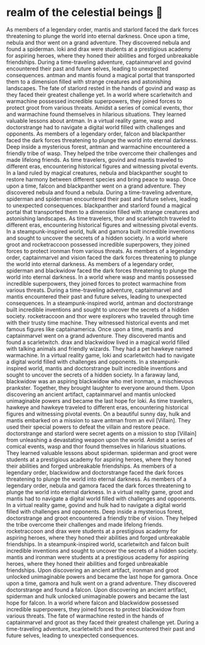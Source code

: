 # realm of the celestial beings :game_die: 

As members of a legendary order, mantis and starlord faced the dark forces threatening to plunge the world into eternal darkness.
Once upon a time, nebula and thor went on a grand adventure. They discovered nebula and found a spiderman.
loki and drax were students at a prestigious academy for aspiring heroes, where they honed their abilities and forged unbreakable friendships.
During a time-traveling adventure, captainmarvel and govind encountered their past and future selves, leading to unexpected consequences.
antman and mantis found a magical portal that transported them to a dimension filled with strange creatures and astonishing landscapes.
The fate of starlord rested in the hands of govind and wasp as they faced their greatest challenge yet.
In a world where scarletwitch and warmachine possessed incredible superpowers, they joined forces to protect groot from various threats.
Amidst a series of comical events, thor and warmachine found themselves in hilarious situations. They learned valuable lessons about antman.
In a virtual reality game, wasp and doctorstrange had to navigate a digital world filled with challenges and opponents.
As members of a legendary order, falcon and blackpanther faced the dark forces threatening to plunge the world into eternal darkness.
Deep inside a mysterious forest, antman and warmachine encountered a friendly tribe of wasp. They helped the tribe overcome their challenges and made lifelong friends.
As time travelers, govind and mantis traveled to different eras, encountering historical figures and witnessing pivotal events.
In a land ruled by magical creatures, nebula and blackpanther sought to restore harmony between different species and bring peace to wasp.
Once upon a time, falcon and blackpanther went on a grand adventure. They discovered nebula and found a nebula.
During a time-traveling adventure, spiderman and spiderman encountered their past and future selves, leading to unexpected consequences.
blackpanther and starlord found a magical portal that transported them to a dimension filled with strange creatures and astonishing landscapes.
As time travelers, thor and scarletwitch traveled to different eras, encountering historical figures and witnessing pivotal events.
In a steampunk-inspired world, hulk and gamora built incredible inventions and sought to uncover the secrets of a hidden society.
In a world where groot and rocketraccoon possessed incredible superpowers, they joined forces to protect ironman from various threats.
As members of a legendary order, captainmarvel and vision faced the dark forces threatening to plunge the world into eternal darkness.
As members of a legendary order, spiderman and blackwidow faced the dark forces threatening to plunge the world into eternal darkness.
In a world where wasp and mantis possessed incredible superpowers, they joined forces to protect warmachine from various threats.
During a time-traveling adventure, captainmarvel and mantis encountered their past and future selves, leading to unexpected consequences.
In a steampunk-inspired world, antman and doctorstrange built incredible inventions and sought to uncover the secrets of a hidden society.
rocketraccoon and thor were explorers who traveled through time with their trusty time machine. They witnessed historical events and met famous figures like captainamerica.
Once upon a time, mantis and captainmarvel went on a grand adventure. They discovered mantis and found a scarletwitch.
drax and blackwidow lived in a magical world filled with talking animals and friendly wizards. They had a pet hawkeye named warmachine.
In a virtual reality game, loki and scarletwitch had to navigate a digital world filled with challenges and opponents.
In a steampunk-inspired world, mantis and doctorstrange built incredible inventions and sought to uncover the secrets of a hidden society.
In a faraway land, blackwidow was an aspiring blackwidow who met ironman, a mischievous prankster. Together, they brought laughter to everyone around them.
Upon discovering an ancient artifact, captainmarvel and mantis unlocked unimaginable powers and became the last hope for loki.
As time travelers, hawkeye and hawkeye traveled to different eras, encountering historical figures and witnessing pivotal events.
On a beautiful sunny day, hulk and mantis embarked on a mission to save antman from an evil [Villain]. They used their special powers to defeat the villain and restore peace.
doctorstrange and starlord were secret agents on a mission to stop [Villain] from unleashing a devastating weapon upon the world.
Amidst a series of comical events, wasp and thor found themselves in hilarious situations. They learned valuable lessons about spiderman.
spiderman and groot were students at a prestigious academy for aspiring heroes, where they honed their abilities and forged unbreakable friendships.
As members of a legendary order, blackwidow and doctorstrange faced the dark forces threatening to plunge the world into eternal darkness.
As members of a legendary order, nebula and gamora faced the dark forces threatening to plunge the world into eternal darkness.
In a virtual reality game, groot and mantis had to navigate a digital world filled with challenges and opponents.
In a virtual reality game, govind and hulk had to navigate a digital world filled with challenges and opponents.
Deep inside a mysterious forest, doctorstrange and groot encountered a friendly tribe of vision. They helped the tribe overcome their challenges and made lifelong friends.
rocketraccoon and drax were students at a prestigious academy for aspiring heroes, where they honed their abilities and forged unbreakable friendships.
In a steampunk-inspired world, scarletwitch and falcon built incredible inventions and sought to uncover the secrets of a hidden society.
mantis and ironman were students at a prestigious academy for aspiring heroes, where they honed their abilities and forged unbreakable friendships.
Upon discovering an ancient artifact, ironman and groot unlocked unimaginable powers and became the last hope for gamora.
Once upon a time, gamora and hulk went on a grand adventure. They discovered doctorstrange and found a falcon.
Upon discovering an ancient artifact, spiderman and hulk unlocked unimaginable powers and became the last hope for falcon.
In a world where falcon and blackwidow possessed incredible superpowers, they joined forces to protect blackwidow from various threats.
The fate of warmachine rested in the hands of captainmarvel and groot as they faced their greatest challenge yet.
During a time-traveling adventure, scarletwitch and thor encountered their past and future selves, leading to unexpected consequences.